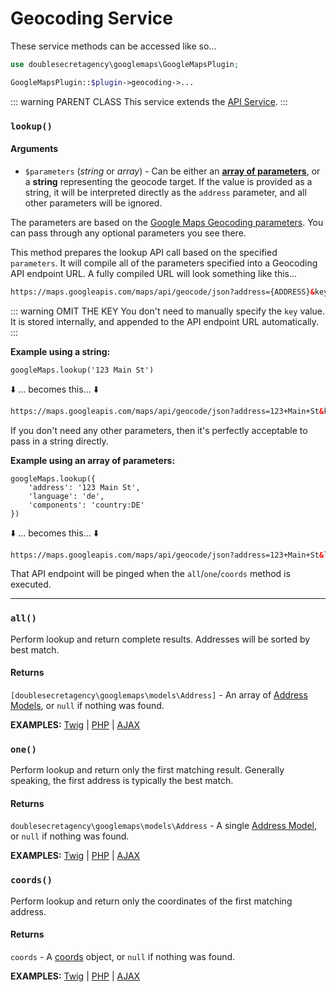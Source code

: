 # Geocoding Service

These service methods can be accessed like so...

```php
use doublesecretagency\googlemaps\GoogleMapsPlugin;

GoogleMapsPlugin::$plugin->geocoding->...
```

::: warning PARENT CLASS
This service extends the [API Service](/services/api-service).
:::


### `lookup()`

#### Arguments

 - `$parameters` (_string_ or _array_) - Can be either an [**array of parameters**](https://developers.google.com/maps/documentation/geocoding/intro#geocoding), or a **string** representing the geocode target. If the value is provided as a string, it will be interpreted directly as the `address` parameter, and all other parameters will be ignored.

The parameters are based on the [Google Maps Geocoding parameters](https://developers.google.com/maps/documentation/geocoding/intro#geocoding). You can pass through any optional parameters you see there.

This method prepares the lookup API call based on the specified `parameters`. It will compile all of the parameters specified into a Geocoding API endpoint URL. A fully compiled URL will look something like this...

```html
https://maps.googleapis.com/maps/api/geocode/json?address={ADDRESS}&key={KEY}
```

::: warning OMIT THE KEY
You don't need to manually specify the `key` value. It is stored internally, and appended to the API endpoint URL automatically.
:::

**Example using a string:**

```twig
googleMaps.lookup('123 Main St')
```

:arrow_down: ... becomes this... :arrow_down:

```html
https://maps.googleapis.com/maps/api/geocode/json?address=123+Main+St&key={KEY}
```

If you don't need any other parameters, then it's perfectly acceptable to pass in a string directly.

**Example using an array of parameters:**

```twig
googleMaps.lookup({
    'address': '123 Main St',
    'language': 'de',
    'components': 'country:DE'
})
```

:arrow_down: ... becomes this... :arrow_down:

```html
https://maps.googleapis.com/maps/api/geocode/json?address=123+Main+St&language=de&components=country:DE&key={KEY}
```

That API endpoint will be pinged when the `all`/`one`/`coords` method is executed.

---

### `all()`

Perform lookup and return complete results. Addresses will be sorted by best match.

#### Returns

`[doublesecretagency\googlemaps\models\Address]` - An array of [Address Models](), or `null` if nothing was found.

**EXAMPLES:** [Twig](/geocoding/in-twig/#all) | [PHP](/geocoding/in-php/#all) | [AJAX](/geocoding/via-ajax/#all)

### `one()`

Perform lookup and return only the first matching result. Generally speaking, the first address is typically the best match.

#### Returns

`doublesecretagency\googlemaps\models\Address` - A single [Address Model](), or `null` if nothing was found.

**EXAMPLES:** [Twig](/geocoding/in-twig/#one) | [PHP](/geocoding/in-php/#one) | [AJAX](/geocoding/via-ajax/#one)

### `coords()`

Perform lookup and return only the coordinates of the first matching address.

#### Returns

`coords` - A [coords](/models/coordinates/) object, or `null` if nothing was found.

**EXAMPLES:** [Twig](/geocoding/in-twig/#coords) | [PHP](/geocoding/in-php/#coords) | [AJAX](/geocoding/via-ajax/#coords)
